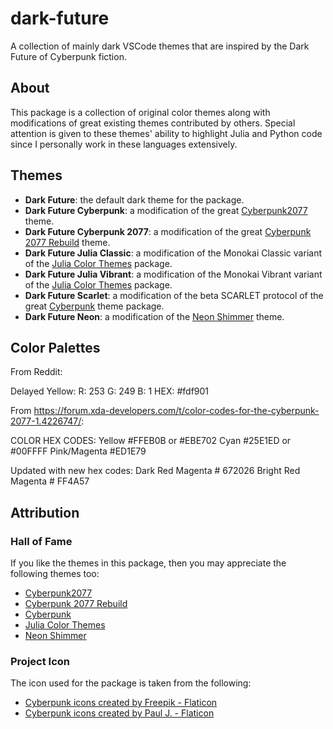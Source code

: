 # dark-future

A collection of mainly dark VSCode themes that are inspired by the Dark Future of Cyberpunk fiction.

## About

This package is a collection of original color themes along with modifications of great existing themes contributed by others.
Special attention is given to these themes' ability to highlight Julia and Python code since I personally work in these languages extensively.

## Themes

- **Dark Future**: the default dark theme for the package.
- **Dark Future Cyberpunk**: a modification of the great [Cyberpunk2077](https://github.com/jwsandeman/cyberpunk2077-theme) theme.
- **Dark Future Cyberpunk 2077**: a modification of the great [Cyberpunk 2077 Rebuild](https://github.com/carlos18mz/Cyberpunk-2077-rebuild) theme.
- **Dark Future Julia Classic**: a modification of the Monokai Classic variant of the [Julia Color Themes](https://github.com/CameronBieganek/julia-color-themes) package.
- **Dark Future Julia Vibrant**: a modification of the Monokai Vibrant variant of the [Julia Color Themes](https://github.com/CameronBieganek/julia-color-themes) package.
- **Dark Future Scarlet**: a modification of the beta SCARLET protocol of the great [Cyberpunk](https://github.com/prometheux-ar/cyberpunk) theme package.
- **Dark Future Neon**: a modification of the [Neon Shimmer](https://github.com/Pipe-Runner-Lab/neon-shimmer) theme.

## Color Palettes

From Reddit:

Delayed Yellow:
R: 253 G: 249 B: 1
HEX: #fdf901

From https://forum.xda-developers.com/t/color-codes-for-the-cyberpunk-2077-1.4226747/:

COLOR HEX CODES:
Yellow #FFEB0B or #EBE702
Cyan #25E1ED or #00FFFF
Pink/Magenta #ED1E79

Updated with new hex codes:
Dark Red Magenta # 672026
Bright Red Magenta # FF4A57

## Attribution

### Hall of Fame

If you like the themes in this package, then you may appreciate the following themes too:

- [Cyberpunk2077](https://github.com/jwsandeman/cyberpunk2077-theme)
- [Cyberpunk 2077 Rebuild](https://github.com/carlos18mz/Cyberpunk-2077-rebuild)
- [Cyberpunk](https://github.com/prometheux-ar/cyberpunk)
- [Julia Color Themes](https://github.com/CameronBieganek/julia-color-themes)
- [Neon Shimmer](https://github.com/Pipe-Runner-Lab/neon-shimmer)

### Project Icon

The icon used for the package is taken from the following:

- [Cyberpunk icons created by Freepik - Flaticon](https://www.flaticon.com/free-icons/cyberpunk)
- [Cyberpunk icons created by Paul J. - Flaticon](https://www.flaticon.com/free-icons/cyberpunk)
